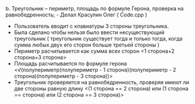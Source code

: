 b. Треугольник – периметр, площадь по формуле Герона, проверка на равнобедренность; - Делал Красулин Олег ( Code.cpp )
- Пользователь вводит с клавиатуры 3 стороны треугольника.
- Была сделано чтобы нельзя было ввести несуществующий треугольник ( треугольник существует тогда и только тогда, когда сумма любых двух его сторон больше третьей стороны )
- Периметр расчитывается как сумма всех сторон <1 сторона+2 сторона+3 сторона>
- Площадь расчитывается по формуле герона <√(полупериметр(полупериметр - 1 сторона)(полупериметр - 2 сторона)(полупериметр - 3 сторона))>
- Треугольник проверяется на равнобедренность, проверяя имеют ли две стороны равную длину <(1 сторона == 2 сторона) или (1 сторона == сторона) или (2 сторона == 3 сторона)>

